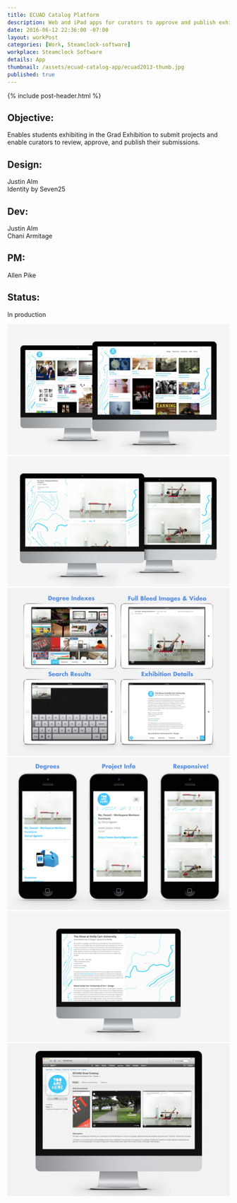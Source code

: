 ```yaml
---
title: ECUAD Catalog Platform
description: Web and iPad apps for curators to approve and publish exhibition projects.
date: 2016-06-12 22:36:00 -07:00
layout: workPost
categories: [Work, Steamclock-software]
workplace: Steamclock Software
details: App
thumbnail: /assets/ecuad-catalog-app/ecuad2013-thumb.jpg
published: true
---
```


<div class="mw-1024  u-mar-auto  u-mar-b05">
    {% include post-header.html %}
    <div class="project-metadata  u-mar-auto  u-mar-t05  u-mar-b00">
        <div class="objective">
            <h2 class="as-h5  u-noMargin  u-mar-b01"><strong>Objective</strong>:</h2>
            <p class="u-noMargin  u-mar-b02">Enables students exhibiting in the Grad Exhibition to submit projects and enable curators to review, approve, and publish their submissions.</p>
        </div>
        <div>
            <h2 class="as-h5  u-noMargin  u-mar-b01"><strong>Design</strong>:</h2>
            <p class="u-noMargin  u-mar-b02">Justin Alm<br>Identity by Seven25</p>
        </div>
        <div>
            <h2 class="as-h5  u-noMargin  u-mar-b01"><strong>Dev</strong>:</h2>
            <p class="u-noMargin  u-mar-b02">Justin Alm<br>Chani Armitage</p>
        </div>
        <div>
            <h2 class="as-h5  u-noMargin  u-mar-b01"><strong>PM</strong>:</h2>
            <p class="u-noMargin  u-mar-b02">Allen Pike</p>
        </div>
        <div>
            <h2 class="as-h5  u-noMargin  u-mar-b01"><strong>Status</strong>:</h2>
            <p class="u-noMargin  u-mar-b02">In production</p>
        </div>
    </div>
</div>

<div class="mw-1024  u-mar-auto  u-mar-b05">
    <div class="Grid  Grid--withGutters">
        <div class="Grid-cell  u-size1of1  u-textAlign-center">
            <img src="/assets/ecuad-catalog-app/ecuad2013-desktop-2.jpg"/>
        </div>
        <div class="Grid-cell  u-size1of1  u-textAlign-center">
            <img src="/assets/ecuad-catalog-app/ecuad2013-project.jpg"/>
        </div>
        <div class="Grid-cell  u-size1of1  u-textAlign-center">
            <img src="/assets/ecuad-catalog-app/ecuad2013-ipad.jpg"/>
        </div>
        <div class="Grid-cell  u-size1of1  u-textAlign-center">
            <img src="/assets/ecuad-catalog-app/ecuad2013-iphone.jpg"/>
        </div>
        <div class="Grid-cell  u-size1of1  u-textAlign-center">
            <img src="/assets/ecuad-catalog-app/ecuad2013-about.jpg"/>
        </div>
        <div class="Grid-cell  u-size1of1  u-textAlign-center">
            <img src="/assets/ecuad-catalog-app/ecuad2013-appstore.jpg"/>
        </div>
    </div>
</div>